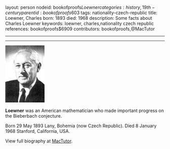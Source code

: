 layout: person
nodeid: bookofproofs$Loewner
categories: history,19th-century
parentid: bookofproofs$603
tags: nationality-czech-republic
title: Loewner, Charles
born: 1893
died: 1968
description: Some facts about Charles Loewner
keywords: loewner, charles,nationality czech republic
references: bookofproofs$6909
contributors: bookofproofs,@MacTutor

---


---

![Loewner.jpg](https://github.com/bookofproofs/bookofproofs.github.io/blob/main/_sources/_assets/images/portraits/Loewner.jpg?raw=true)

**Loewner** was an American mathematician who made important progress on the Bieberbach conjecture.

Born 29 May 1893 Lany, Bohemia (now Czech Republic). Died 8 January 1968 Stanford, California, USA.


View full biography at [MacTutor](https://mathshistory.st-andrews.ac.uk/Biographies/Loewner/).